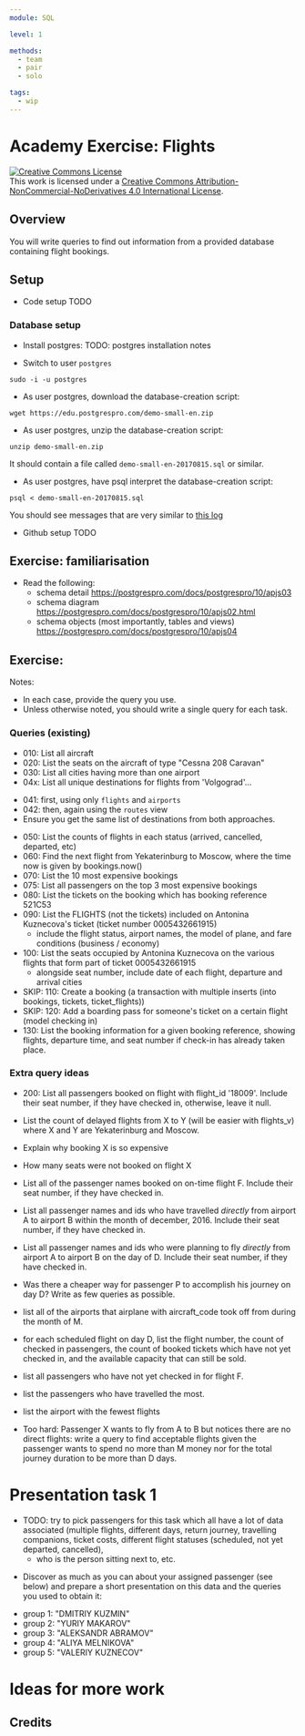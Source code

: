 ```yaml
---
module: SQL

level: 1

methods:
  - team
  - pair
  - solo

tags:
  - wip
---
```


# Academy Exercise: Flights

<a rel="license" href="http://creativecommons.org/licenses/by-nc-nd/4.0/"><img alt="Creative Commons License" style="border-width:0" src="https://i.creativecommons.org/l/by-nc-nd/4.0/88x31.png" /></a><br />This work is licensed under a <a rel="license" href="http://creativecommons.org/licenses/by-nc-nd/4.0/">Creative Commons Attribution-NonCommercial-NoDerivatives 4.0 International License</a>.

## Overview

You will write queries to find out information from a provided database containing flight bookings.

## Setup

- Code setup TODO

### Database setup

- Install postgres: TODO: postgres installation notes

- Switch to user `postgres`

`sudo -i -u postgres`

- As user postgres, download the database-creation script:

```
wget https://edu.postgrespro.com/demo-small-en.zip
```

- As user postgres, unzip the database-creation script:

```
unzip demo-small-en.zip
```

It should contain a file called `demo-small-en-20170815.sql` or similar.

- As user postgres, have psql interpret the database-creation script:

```
psql < demo-small-en-20170815.sql
```

You should see messages that are very similar to [this log](log-files/expected-log-from-db-creation.txt)

- Github setup TODO

## Exercise: familiarisation

- Read the following:
  - schema detail https://postgrespro.com/docs/postgrespro/10/apjs03
  - schema diagram https://postgrespro.com/docs/postgrespro/10/apjs02.html
  - schema objects (most importantly, tables and views) https://postgrespro.com/docs/postgrespro/10/apjs04

## Exercise:

Notes:

- In each case, provide the query you use.
- Unless otherwise noted, you should write a single query for each task.

### Queries (existing)

- 010: List all aircraft
- 020: List the seats on the aircraft of type "Cessna 208 Caravan"
- 030: List all cities having more than one airport
- 04x: List all unique destinations for flights from 'Volgograd'...

* 041: first, using only `flights` and `airports`
* 042: then, again using the `routes` view
* Ensure you get the same list of destinations from both approaches.

- 050: List the counts of flights in each status (arrived, cancelled, departed, etc)
- 060: Find the next flight from Yekaterinburg to Moscow, where the time now is given by bookings.now()
- 070: List the 10 most expensive bookings
- 075: List all passengers on the top 3 most expensive bookings
- 080: List the tickets on the booking which has booking reference 521C53
- 090: List the FLIGHTS (not the tickets) included on Antonina Kuznecova's ticket (ticket number 0005432661915)
  - include the flight status, airport names, the model of plane, and fare conditions (business / economy)
- 100: List the seats occupied by Antonina Kuznecova on the various flights that form part of ticket 0005432661915
  - alongside seat number, include date of each flight, departure and arrival cities
- SKIP: 110: Create a booking (a transaction with multiple inserts (into bookings, tickets, ticket_flights))
- SKIP: 120: Add a boarding pass for someone's ticket on a certain flight (model checking in)
- 130: List the booking information for a given booking reference, showing flights, departure time, and seat number if check-in has already taken place.

### Extra query ideas

- 200: List all passengers booked on flight with flight_id '18009'. Include their seat number, if they have checked in, otherwise, leave it null.

- List the count of delayed flights from X to Y (will be easier with flights_v) where X and Y are Yekaterinburg and Moscow.

- Explain why booking X is so expensive
- How many seats were not booked on flight X

- List all of the passenger names booked on on-time flight F. Include their seat number, if they have checked in.

- List all passenger names and ids who have travelled _directly_ from airport A to airport B within the month of december, 2016. Include their seat number, if they have checked in.

- List all passenger names and ids who were planning to fly _directly_ from airport A to airport B on the day of D. Include their seat number, if they have checked in.

* Was there a cheaper way for passenger P to accomplish his journey on day D? Write as few queries as possible.

* list all of the airports that airplane with aircraft_code took off from during the month of M.

* for each scheduled flight on day D, list the flight number, the count of checked in passengers, the count of booked tickets which have not yet checked in, and the available capacity that can still be sold.

* list all passengers who have not yet checked in for flight F.

* list the passengers who have travelled the most.

* list the airport with the fewest flights

* Too hard: Passenger X wants to fly from A to B but notices there are no direct flights: write a query to find acceptable flights given the passenger wants to spend no more than M money nor for the total journey duration to be more than D days.

# Presentation task 1

- TODO: try to pick passengers for this task which all have a lot of data associated (multiple flights, different days, return journey, travelling companions, ticket costs, different flight statuses (scheduled, not yet departed, cancelled),
  - who is the person sitting next to, etc.

* Discover as much as you can about your assigned passenger (see below) and prepare a short presentation on this data and the queries you used to obtain it:

- group 1: "DMITRIY KUZMIN"
- group 2: "YURIY MAKAROV"
- group 3: "ALEKSANDR ABRAMOV"
- group 4: "ALIYA MELNIKOVA"
- group 5: "VALERIY KUZNECOV"

# Ideas for more work

## Credits

```

```
